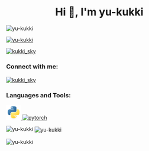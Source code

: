 <h1 align="center">Hi 👋, I'm yu-kukki</h1>

<p align="left"> <img src="https://komarev.com/ghpvc/?username=yu-kukki&label=Profile%20views&color=0e75b6&style=flat" alt="yu-kukki" /> </p>

<p align="left"> <a href="https://github.com/ryo-ma/github-profile-trophy"><img src="https://github-profile-trophy.vercel.app/?username=yu-kukki" alt="yu-kukki" /></a> </p>

<p align="left"> <a href="https://twitter.com/kukki_ski" target="blank"><img src="https://img.shields.io/twitter/follow/kukki_ski?logo=twitter&style=for-the-badge" alt="kukki_sky" /></a> </p>

<h3 align="left">Connect with me:</h3>
<p align="left">
<a href="https://twitter.com/kukki_sky" target="blank"><img align="center" src="https://raw.githubusercontent.com/rahuldkjain/github-profile-readme-generator/master/src/images/icons/Social/twitter.svg" alt="kukki_sky" height="30" width="40" /></a>
</p>

<h3 align="left">Languages and Tools:</h3>
<p align="left"> <a href="https://www.python.org" target="_blank" rel="noreferrer"> <img src="https://raw.githubusercontent.com/devicons/devicon/master/icons/python/python-original.svg" alt="python" width="40" height="40"/> </a> <a href="https://pytorch.org/" target="_blank" rel="noreferrer"> <img src="https://www.vectorlogo.zone/logos/pytorch/pytorch-icon.svg" alt="pytorch" width="40" height="40"/> </a> </p>

<p><img align="left" src="https://github-readme-stats.vercel.app/api/top-langs?username=yu-kukki&show_icons=true&locale=en&layout=compact" alt="yu-kukki" /></p>

<p>&nbsp;<img align="center" src="https://github-readme-stats.vercel.app/api?username=yu-kukki&show_icons=true&locale=en" alt="yu-kukki" /></p>

<p><img align="center" src="https://github-readme-streak-stats.herokuapp.com/?user=yu-kukki&" alt="yu-kukki" /></p>
